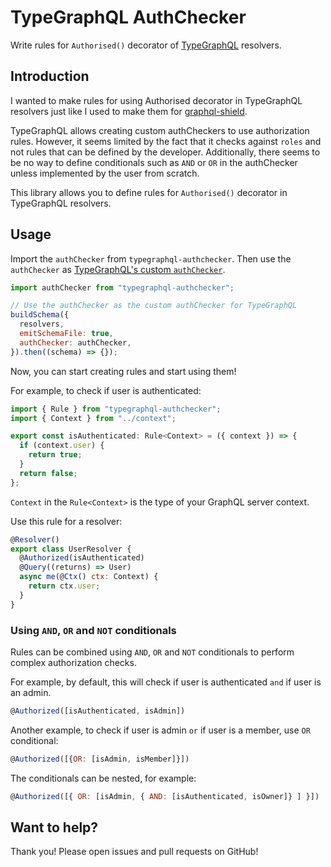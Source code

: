 # TypeGraphQL AuthChecker

Write rules for `Authorised()` decorator of [TypeGraphQL](https://github.com/MichalLytek/type-graphql) resolvers.

## Introduction

I wanted to make rules for using Authorised decorator in TypeGraphQL resolvers just like I used to make them for [graphql-shield](https://github.com/maticzav/graphql-shield).

TypeGraphQL allows creating custom authCheckers to use authorization rules. However, it seems limited by the fact that it checks against `roles` and not rules that can be defined by the developer. Additionally, there seems to be no way to define conditionals such as `AND` or `OR` in the authChecker unless implemented by the user from scratch.

This library allows you to define rules for `Authorised()` decorator in TypeGraphQL resolvers.

## Usage

Import the `authChecker` from `typegraphql-authchecker`. Then use the `authChecker` as [TypeGraphQL's custom `authChecker`](https://typegraphql.com/docs/authorization.html#how-to-use).

```js
import authChecker from "typegraphql-authchecker";

// Use the authChecker as the custom authChecker for TypeGraphQL
buildSchema({
  resolvers,
  emitSchemaFile: true,
  authChecker: authChecker,
}).then((schema) => {});
```

Now, you can start creating rules and start using them!

For example, to check if user is authenticated:

```js
import { Rule } from "typegraphql-authchecker";
import { Context } from "../context";

export const isAuthenticated: Rule<Context> = ({ context }) => {
  if (context.user) {
    return true;
  }
  return false;
};
```

`Context` in the `Rule<Context>` is the type of your GraphQL server context.

Use this rule for a resolver:

```js
@Resolver()
export class UserResolver {
  @Authorized(isAuthenticated)
  @Query((returns) => User)
  async me(@Ctx() ctx: Context) {
    return ctx.user;
  }
}
```

### Using `AND`, `OR` and `NOT` conditionals

Rules can be combined using `AND`, `OR` and `NOT` conditionals to perform complex authorization checks.

For example, by default, this will check if user is authenticated `and` if user is an admin.

```js
@Authorized([isAuthenticated, isAdmin])
```

Another example, to check if user is admin `or` if user is a member, use `OR` conditional:

```js
@Authorized([{OR: [isAdmin, isMember]}])
```

The conditionals can be nested, for example:

```js
@Authorized([{ OR: [isAdmin, { AND: [isAuthenticated, isOwner]} ] }])
```

## Want to help?

Thank you! Please open issues and pull requests on GitHub!
